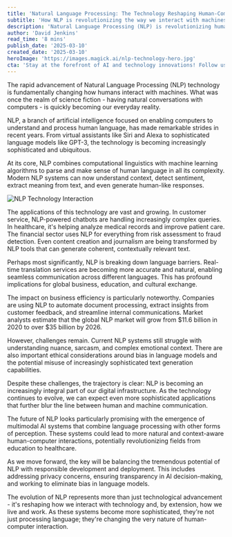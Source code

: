 ```yaml
---  
title: 'Natural Language Processing: The Technology Reshaping Human-Computer Interaction'  
subtitle: 'How NLP is revolutionizing the way we interact with machines'  
description: 'Natural Language Processing (NLP) is revolutionizing human-computer interaction, enabling machines to understand and process human language with unprecedented accuracy. From virtual assistants to real-time translation, NLP applications are transforming industries and breaking down communication barriers. Despite challenges, the technology continues to evolve, promising even more sophisticated applications in the future.'  
author: 'David Jenkins'  
read_time: '8 mins'  
publish_date: '2025-03-10'  
created_date: '2025-03-10'  
heroImage: 'https://images.magick.ai/nlp-technology-hero.jpg'  
cta: 'Stay at the forefront of AI and technology innovations! Follow us on LinkedIn for daily updates on the latest developments in Natural Language Processing and other groundbreaking technologies!'  
---
```


The rapid advancement of Natural Language Processing (NLP) technology is fundamentally changing how humans interact with machines. What was once the realm of science fiction - having natural conversations with computers - is quickly becoming our everyday reality.

NLP, a branch of artificial intelligence focused on enabling computers to understand and process human language, has made remarkable strides in recent years. From virtual assistants like Siri and Alexa to sophisticated language models like GPT-3, the technology is becoming increasingly sophisticated and ubiquitous.

At its core, NLP combines computational linguistics with machine learning algorithms to parse and make sense of human language in all its complexity. Modern NLP systems can now understand context, detect sentiment, extract meaning from text, and even generate human-like responses.

![NLP Technology Interaction](https://i.magick.ai/PIXE/1738406181100_magick_img.webp)

The applications of this technology are vast and growing. In customer service, NLP-powered chatbots are handling increasingly complex queries. In healthcare, it's helping analyze medical records and improve patient care. The financial sector uses NLP for everything from risk assessment to fraud detection. Even content creation and journalism are being transformed by NLP tools that can generate coherent, contextually relevant text.

Perhaps most significantly, NLP is breaking down language barriers. Real-time translation services are becoming more accurate and natural, enabling seamless communication across different languages. This has profound implications for global business, education, and cultural exchange.

The impact on business efficiency is particularly noteworthy. Companies are using NLP to automate document processing, extract insights from customer feedback, and streamline internal communications. Market analysts estimate that the global NLP market will grow from $11.6 billion in 2020 to over $35 billion by 2026.

However, challenges remain. Current NLP systems still struggle with understanding nuance, sarcasm, and complex emotional context. There are also important ethical considerations around bias in language models and the potential misuse of increasingly sophisticated text generation capabilities.

Despite these challenges, the trajectory is clear: NLP is becoming an increasingly integral part of our digital infrastructure. As the technology continues to evolve, we can expect even more sophisticated applications that further blur the line between human and machine communication.

The future of NLP looks particularly promising with the emergence of multimodal AI systems that combine language processing with other forms of perception. These systems could lead to more natural and context-aware human-computer interactions, potentially revolutionizing fields from education to healthcare.

As we move forward, the key will be balancing the tremendous potential of NLP with responsible development and deployment. This includes addressing privacy concerns, ensuring transparency in AI decision-making, and working to eliminate bias in language models.

The evolution of NLP represents more than just technological advancement - it's reshaping how we interact with technology and, by extension, how we live and work. As these systems become more sophisticated, they're not just processing language; they're changing the very nature of human-computer interaction.